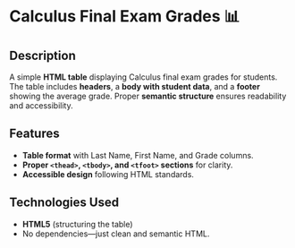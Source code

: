 # Calculus Final Exam Grades 📊

## Description
A simple **HTML table** displaying Calculus final exam grades for students. The table includes **headers**, a **body with student data**, and a **footer** showing the average grade. Proper **semantic structure** ensures readability and accessibility.

## Features
- **Table format** with Last Name, First Name, and Grade columns.
- **Proper `<thead>`, `<tbody>`, and `<tfoot>` sections** for clarity.
- **Accessible design** following HTML standards.

## Technologies Used
- **HTML5** (structuring the table)
- No dependencies—just clean and semantic HTML.

